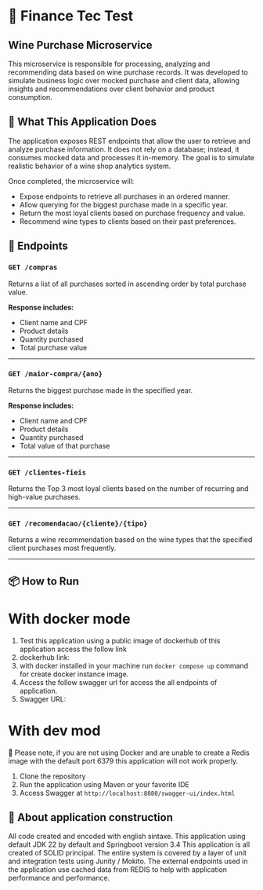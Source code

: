 
# 🛒 Finance Tec Test
## Wine Purchase Microservice

This microservice is responsible for processing, analyzing and recommending data based on wine purchase records. It was developed to simulate business logic over mocked purchase and client data, allowing insights and recommendations over client behavior and product consumption.

## 📌 What This Application Does

The application exposes REST endpoints that allow the user to retrieve and analyze purchase information. It does not rely on a database; instead, it consumes mocked data and processes it in-memory. The goal is to simulate realistic behavior of a wine shop analytics system.

Once completed, the microservice will:

- Expose endpoints to retrieve all purchases in an ordered manner.
- Allow querying for the biggest purchase made in a specific year.
- Return the most loyal clients based on purchase frequency and value.
- Recommend wine types to clients based on their past preferences.

## 🚀 Endpoints

### `GET /compras`
Returns a list of all purchases sorted in ascending order by total purchase value.

**Response includes:**
- Client name and CPF
- Product details
- Quantity purchased
- Total purchase value

---

### `GET /maior-compra/{ano}`
Returns the biggest purchase made in the specified year.

**Response includes:**
- Client name and CPF
- Product details
- Quantity purchased
- Total value of that purchase

---

### `GET /clientes-fieis`
Returns the Top 3 most loyal clients based on the number of recurring and high-value purchases.

---

### `GET /recomendacao/{cliente}/{tipo}`
Returns a wine recommendation based on the wine types that the specified client purchases most frequently.

---

## 📦 How to Run

# With docker mode
1. Test this application using a public image of dockerhub of this application access the follow link
2. dockerhub link:
3. with docker installed in your machine run `````docker compose up````` command for create docker instance image.
4. Access the follow swagger url for access the all endpoints of application.
5. Swagger URL:

# With dev mod
🚨
Please note, if you are not using Docker and are unable to create a Redis image with the default port 6379
this application will not work properly.

1. Clone the repository
2. Run the application using Maven or your favorite IDE
3. Access Swagger at `http://localhost:8080/swagger-ui/index.html`

## 📌 About application construction
All code created and encoded with english sintaxe.
This application using default JDK 22 by default and Springboot version 3.4
This application is all created of SOLID principal.
The entire system is covered by a layer of unit and integration tests using Junity / Mokito.
The external endpoints used in the application use cached data from REDIS to help with application performance and performance.

